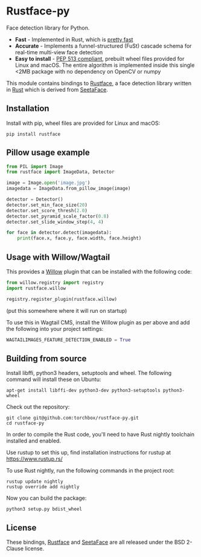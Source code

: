 # Rustface-py

Face detection library for Python.

 * **Fast** - Implemented in Rust, which is [pretty fast](https://benchmarksgame.alioth.debian.org/u64q/rust.html)
 * **Accurate** - Implements a funnel-structured (FuSt) cascade schema for real-time multi-view face detection
 * **Easy to install** - [PEP 513 compliant](https://www.python.org/dev/peps/pep-0513/), prebuilt wheel files provided for Linux and macOS. The entire algorithm is implemented inside this single <2MB package with no dependency on OpenCV or numpy

This module contains bindings to [Rustface](https://github.com/atomashpolskiy/rustface),
a face detection library written in [Rust](https://www.rust-lang.org/) which is derived
from [SeetaFace](https://github.com/seetaface/SeetaFaceEngine).

## Installation

Install with pip, wheel files are provided for Linux and macOS:

    pip install rustface

## Pillow usage example

```python
from PIL import Image
from rustface import ImageData, Detector

image = Image.open('image.jpg')
imagedata = ImageData.from_pillow_image(image)

detector = Detector()
detector.set_min_face_size(20)
detector.set_score_thresh(2.0)
detector.set_pyramid_scale_factor(0.8)
detector.set_slide_window_step(4, 4)

for face in detector.detect(imagedata):
    print(face.x, face.y, face.width, face.height)
```

## Usage with Willow/Wagtail

This provides a [Willow](https://github.com/wagtail/Willow) plugin that can be installed with the following code:

```python
from willow.registry import registry
import rustface.willow

registry.register_plugin(rustface.willow)
```

(put this somewhere where it will run on startup)

To use this in Wagtail CMS, install the Willow plugin as per above and add the following into your project settings:

```python
WAGTAILIMAGES_FEATURE_DETECTION_ENABLED = True
```

## Building from source

Install libffi, python3 headers, setuptools and wheel. The following command will install these on Ubuntu:

    apt-get install libffi-dev python3-dev python3-setuptools python3-wheel

Check out the repository:

    git clone git@github.com:torchbox/rustface-py.git
    cd rustface-py

In order to compile the Rust code, you'll need to have Rust nightly toolchain installed and enabled.

Use rustup to set this up, find installation instructions for rustup at https://www.rustup.rs/

To use Rust nightly, run the following commands in the project root:

    rustup update nightly
    rustup override add nightly

Now you can build the package:

    python3 setup.py bdist_wheel

## License

These bindings, [Rustface](https://github.com/atomashpolskiy/rustface/blob/master/LICENSE) and [SeetaFace](https://github.com/seetaface/SeetaFaceEngine/blob/master/LICENSE) are all released under the BSD 2-Clause license.
